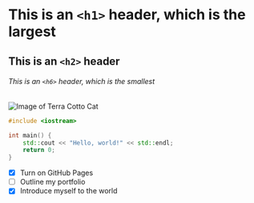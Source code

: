 # This is an `<h1>` header, which is the largest

## This is an `<h2>` header

###### This is an `<h6>` header, which is the smallest

![Image of Terra Cotto Cat](https://octodex.github.com/images/Terracottocat_Single.png)

```cpp
#include <iostream>

int main() {
    std::cout << "Hello, world!" << std::endl;
    return 0;
}
```

- [X] Turn on GitHub Pages
- [ ] Outline my portfolio
- [X] Introduce myself to the world

